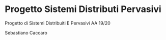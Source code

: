 # Progetto Sistemi Distributi Pervasivi

Progetto di Sistemi Distribuiti E Pervasivi AA 19/20

Sebastiano Caccaro

